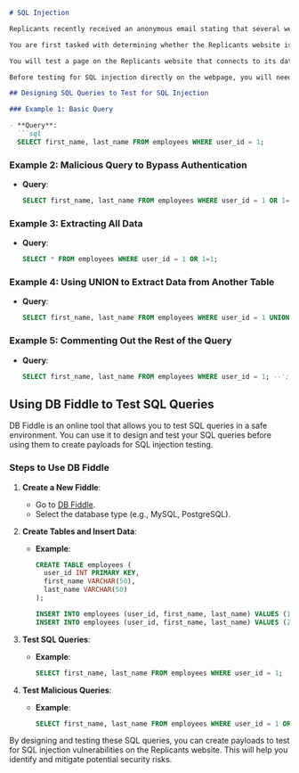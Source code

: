 ```markdown
# SQL Injection

Replicants recently received an anonymous email stating that several web vulnerabilities have been identified on the company website. Unfortunately, the anonymous email didn't indicate what they were.

You are first tasked with determining whether the Replicants website is vulnerable to SQL injection. This is one of the most dangerous vulnerabilities and could expose confidential information.

You will test a page on the Replicants website that connects to its database, where an employee can confirm their first and last name by looking up their user id.

Before testing for SQL injection directly on the webpage, you will need to design several SQL queries to test directly against the database, which is represented by a website called DB Fiddle.

## Designing SQL Queries to Test for SQL Injection

### Example 1: Basic Query

- **Query**:
  ```sql
  SELECT first_name, last_name FROM employees WHERE user_id = 1;
  ```

### Example 2: Malicious Query to Bypass Authentication

- **Query**:
  ```sql
  SELECT first_name, last_name FROM employees WHERE user_id = 1 OR 1=1;
  ```

### Example 3: Extracting All Data

- **Query**:
  ```sql
  SELECT * FROM employees WHERE user_id = 1 OR 1=1;
  ```

### Example 4: Using UNION to Extract Data from Another Table

- **Query**:
  ```sql
  SELECT first_name, last_name FROM employees WHERE user_id = 1 UNION SELECT username, password FROM users;
  ```

### Example 5: Commenting Out the Rest of the Query

- **Query**:
  ```sql
  SELECT first_name, last_name FROM employees WHERE user_id = 1; --';
  ```

## Using DB Fiddle to Test SQL Queries

DB Fiddle is an online tool that allows you to test SQL queries in a safe environment. You can use it to design and test your SQL queries before using them to create payloads for SQL injection testing.

### Steps to Use DB Fiddle

1. **Create a New Fiddle**:
   - Go to [DB Fiddle](https://www.db-fiddle.com/).
   - Select the database type (e.g., MySQL, PostgreSQL).

2. **Create Tables and Insert Data**:
   - **Example**:
     ```sql
     CREATE TABLE employees (
       user_id INT PRIMARY KEY,
       first_name VARCHAR(50),
       last_name VARCHAR(50)
     );

     INSERT INTO employees (user_id, first_name, last_name) VALUES (1, 'John', 'Doe');
     INSERT INTO employees (user_id, first_name, last_name) VALUES (2, 'Jane', 'Smith');
     ```

3. **Test SQL Queries**:
   - **Example**:
     ```sql
     SELECT first_name, last_name FROM employees WHERE user_id = 1;
     ```

4. **Test Malicious Queries**:
   - **Example**:
     ```sql
     SELECT first_name, last_name FROM employees WHERE user_id = 1 OR 1=1;
     ```

By designing and testing these SQL queries, you can create payloads to test for SQL injection vulnerabilities on the Replicants website. This will help you identify and mitigate potential security risks.

```
